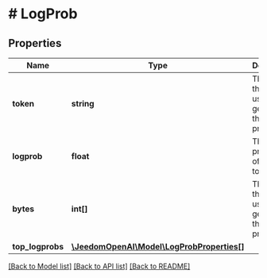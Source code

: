 # # LogProb

## Properties

Name | Type | Description | Notes
------------ | ------------- | ------------- | -------------
**token** | **string** | The token that was used to generate the log probability. |
**logprob** | **float** | The log probability of the token. |
**bytes** | **int[]** | The bytes that were used to generate the log probability. |
**top_logprobs** | [**\JeedomOpenAI\Model\LogProbProperties[]**](LogProbProperties.md) |  | [optional]

[[Back to Model list]](../../README.md#models) [[Back to API list]](../../README.md#endpoints) [[Back to README]](../../README.md)
